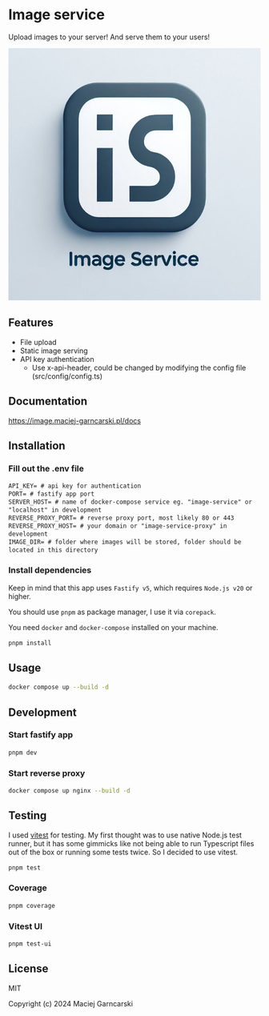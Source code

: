 # Image service

Upload images to your server! And serve them to your users!

<div align="center">
  <img alt="Image service logo" src="https://raw.githubusercontent.com/MaciejGarncarski/image-service/refs/heads/main/.github/assets/logo-crop.jpeg"/>
</div>

## Features

- File upload
- Static image serving
- API key authentication
    - Use x-api-header, could be changed by modifying the config file (src/config/config.ts)

## Documentation

https://image.maciej-garncarski.pl/docs

## Installation

### Fill out the .env file

```dotenv
API_KEY= # api key for authentication
PORT= # fastify app port
SERVER_HOST= # name of docker-compose service eg. "image-service" or "localhost" in development
REVERSE_PROXY_PORT= # reverse proxy port, most likely 80 or 443
REVERSE_PROXY_HOST= # your domain or "image-service-proxy" in development
IMAGE_DIR= # folder where images will be stored, folder should be located in this directory
```

### Install dependencies

Keep in mind that this app uses `Fastify v5`, which requires `Node.js v20` or higher.

You should use `pnpm` as package manager, I use it via `corepack`.

You need `docker` and `docker-compose` installed on your machine.

```bash
pnpm install
```

## Usage

```bash
docker compose up --build -d
```

## Development

### Start fastify app

```bash
pnpm dev
```

### Start reverse proxy

```bash
docker compose up nginx --build -d
```

## Testing

I used [vitest](https://vitest.dev/) for testing. My first thought was to use native Node.js test runner, but it has
some gimmicks like not being able to run Typescript files out of the box or running some tests twice. So I decided to
use vitest.

```bash
pnpm test
```

### Coverage

```bash
pnpm coverage
```

### Vitest UI

```bash
pnpm test-ui
```

## License

MIT

Copyright (c) 2024 Maciej Garncarski
